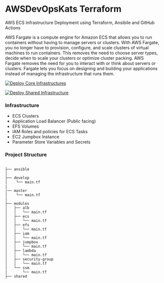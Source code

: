 # AWSDevOpsKats Terraform

AWS ECS Infrastructure Deployment using Terraform, Ansibile and GitHub Actions

AWS Fargate is a compute engine for Amazon ECS that allows you to run containers
without having to manage servers or clusters. With AWS Fargate, you no longer have to
provision, configure, and scale clusters of virtual machines to run containers. This removes
the need to choose server types, decide when to scale your clusters or optimize cluster
packing. AWS Fargate removes the need for you to interact with or think about servers or
clusters. Fargate lets you focus on designing and building your applications instead of
managing the infrastructure that runs them.

[![Deploy Core Infrastructures](https://github.com/stuartshay/AzureDevOpsKats/actions/workflows/deploy-core-infra.yml/badge.svg)](https://github.com/stuartshay/AzureDevOpsKats/actions/workflows/deploy-core-infra.yml)

[![Deploy Shared Infrastructure](https://github.com/stuartshay/AzureDevOpsKats/actions/workflows/deploy-shared-infra.yml/badge.svg)](https://github.com/stuartshay/AzureDevOpsKats/actions/workflows/deploy-shared-infra.yml)

### Infrastructure

- ECS Clusters
- Application Load Balancer (Public facing)
- EFS Volumes
- IAM Roles and policies for ECS Tasks
- EC2 Jumpbox Instance
- Parameter Store Variables and Secrets

### Project Structure

```

├── ansible
│
├── develop
|    └── main.tf
|
│── master
│    └── main.tf
|
├── modules
│   ├── alb
│   │   └── main.tf
│   ├── ecs
│   │   └── main.tf
│   ├── efs
│   │   └── main.tf
│   ├── iam
│   │   └── main.tf
│   ├── jumpbox
│   │   └── main.tf
│   ├── lambda
│   │   └── main.tf
│   ├── security-group
│   │   └── main.tf
│   └── ssm
|       └── main.tf
├── shared

```
